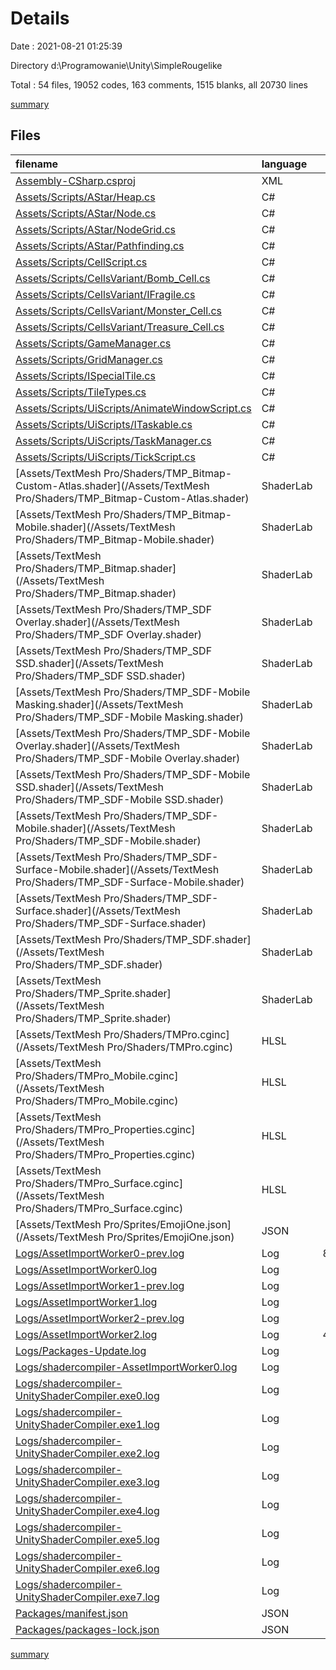 # Details

Date : 2021-08-21 01:25:39

Directory d:\Programowanie\Unity\SimpleRougelike

Total : 54 files,  19052 codes, 163 comments, 1515 blanks, all 20730 lines

[summary](results.md)

## Files
| filename | language | code | comment | blank | total |
| :--- | :--- | ---: | ---: | ---: | ---: |
| [Assembly-CSharp.csproj](/Assembly-CSharp.csproj) | XML | 810 | 7 | 1 | 818 |
| [Assets/Scripts/AStar/Heap.cs](/Assets/Scripts/AStar/Heap.cs) | C# | 85 | 0 | 19 | 104 |
| [Assets/Scripts/AStar/Node.cs](/Assets/Scripts/AStar/Node.cs) | C# | 37 | 0 | 4 | 41 |
| [Assets/Scripts/AStar/NodeGrid.cs](/Assets/Scripts/AStar/NodeGrid.cs) | C# | 65 | 2 | 12 | 79 |
| [Assets/Scripts/AStar/Pathfinding.cs](/Assets/Scripts/AStar/Pathfinding.cs) | C# | 89 | 8 | 21 | 118 |
| [Assets/Scripts/CellScript.cs](/Assets/Scripts/CellScript.cs) | C# | 262 | 11 | 40 | 313 |
| [Assets/Scripts/CellsVariant/Bomb_Cell.cs](/Assets/Scripts/CellsVariant/Bomb_Cell.cs) | C# | 106 | 6 | 39 | 151 |
| [Assets/Scripts/CellsVariant/IFragile.cs](/Assets/Scripts/CellsVariant/IFragile.cs) | C# | 5 | 0 | 1 | 6 |
| [Assets/Scripts/CellsVariant/Monster_Cell.cs](/Assets/Scripts/CellsVariant/Monster_Cell.cs) | C# | 82 | 2 | 11 | 95 |
| [Assets/Scripts/CellsVariant/Treasure_Cell.cs](/Assets/Scripts/CellsVariant/Treasure_Cell.cs) | C# | 31 | 0 | 9 | 40 |
| [Assets/Scripts/GameManager.cs](/Assets/Scripts/GameManager.cs) | C# | 186 | 31 | 26 | 243 |
| [Assets/Scripts/GridManager.cs](/Assets/Scripts/GridManager.cs) | C# | 142 | 10 | 21 | 173 |
| [Assets/Scripts/ISpecialTile.cs](/Assets/Scripts/ISpecialTile.cs) | C# | 12 | 0 | 2 | 14 |
| [Assets/Scripts/TileTypes.cs](/Assets/Scripts/TileTypes.cs) | C# | 10 | 0 | 1 | 11 |
| [Assets/Scripts/UiScripts/AnimateWindowScript.cs](/Assets/Scripts/UiScripts/AnimateWindowScript.cs) | C# | 103 | 4 | 13 | 120 |
| [Assets/Scripts/UiScripts/ITaskable.cs](/Assets/Scripts/UiScripts/ITaskable.cs) | C# | 5 | 0 | 2 | 7 |
| [Assets/Scripts/UiScripts/TaskManager.cs](/Assets/Scripts/UiScripts/TaskManager.cs) | C# | 90 | 0 | 12 | 102 |
| [Assets/Scripts/UiScripts/TickScript.cs](/Assets/Scripts/UiScripts/TickScript.cs) | C# | 41 | 0 | 3 | 44 |
| [Assets/TextMesh Pro/Shaders/TMP_Bitmap-Custom-Atlas.shader](/Assets/TextMesh Pro/Shaders/TMP_Bitmap-Custom-Atlas.shader) | ShaderLab | 109 | 2 | 33 | 144 |
| [Assets/TextMesh Pro/Shaders/TMP_Bitmap-Mobile.shader](/Assets/TextMesh Pro/Shaders/TMP_Bitmap-Mobile.shader) | ShaderLab | 112 | 3 | 31 | 146 |
| [Assets/TextMesh Pro/Shaders/TMP_Bitmap.shader](/Assets/TextMesh Pro/Shaders/TMP_Bitmap.shader) | ShaderLab | 109 | 2 | 33 | 144 |
| [Assets/TextMesh Pro/Shaders/TMP_SDF Overlay.shader](/Assets/TextMesh Pro/Shaders/TMP_SDF Overlay.shader) | ShaderLab | 243 | 4 | 71 | 318 |
| [Assets/TextMesh Pro/Shaders/TMP_SDF SSD.shader](/Assets/TextMesh Pro/Shaders/TMP_SDF SSD.shader) | ShaderLab | 241 | 4 | 66 | 311 |
| [Assets/TextMesh Pro/Shaders/TMP_SDF-Mobile Masking.shader](/Assets/TextMesh Pro/Shaders/TMP_SDF-Mobile Masking.shader) | ShaderLab | 188 | 10 | 50 | 248 |
| [Assets/TextMesh Pro/Shaders/TMP_SDF-Mobile Overlay.shader](/Assets/TextMesh Pro/Shaders/TMP_SDF-Mobile Overlay.shader) | ShaderLab | 183 | 8 | 50 | 241 |
| [Assets/TextMesh Pro/Shaders/TMP_SDF-Mobile SSD.shader](/Assets/TextMesh Pro/Shaders/TMP_SDF-Mobile SSD.shader) | ShaderLab | 82 | 4 | 21 | 107 |
| [Assets/TextMesh Pro/Shaders/TMP_SDF-Mobile.shader](/Assets/TextMesh Pro/Shaders/TMP_SDF-Mobile.shader) | ShaderLab | 183 | 8 | 50 | 241 |
| [Assets/TextMesh Pro/Shaders/TMP_SDF-Surface-Mobile.shader](/Assets/TextMesh Pro/Shaders/TMP_SDF-Surface-Mobile.shader) | ShaderLab | 103 | 8 | 28 | 139 |
| [Assets/TextMesh Pro/Shaders/TMP_SDF-Surface.shader](/Assets/TextMesh Pro/Shaders/TMP_SDF-Surface.shader) | ShaderLab | 122 | 4 | 33 | 159 |
| [Assets/TextMesh Pro/Shaders/TMP_SDF.shader](/Assets/TextMesh Pro/Shaders/TMP_SDF.shader) | ShaderLab | 243 | 4 | 71 | 318 |
| [Assets/TextMesh Pro/Shaders/TMP_Sprite.shader](/Assets/TextMesh Pro/Shaders/TMP_Sprite.shader) | ShaderLab | 97 | 0 | 20 | 117 |
| [Assets/TextMesh Pro/Shaders/TMPro.cginc](/Assets/TextMesh Pro/Shaders/TMPro.cginc) | HLSL | 63 | 2 | 20 | 85 |
| [Assets/TextMesh Pro/Shaders/TMPro_Mobile.cginc](/Assets/TextMesh Pro/Shaders/TMPro_Mobile.cginc) | HLSL | 122 | 2 | 34 | 158 |
| [Assets/TextMesh Pro/Shaders/TMPro_Properties.cginc](/Assets/TextMesh Pro/Shaders/TMPro_Properties.cginc) | HLSL | 62 | 10 | 14 | 86 |
| [Assets/TextMesh Pro/Shaders/TMPro_Surface.cginc](/Assets/TextMesh Pro/Shaders/TMPro_Surface.cginc) | HLSL | 76 | 7 | 19 | 102 |
| [Assets/TextMesh Pro/Sprites/EmojiOne.json](/Assets/TextMesh Pro/Sprites/EmojiOne.json) | JSON | 155 | 0 | 2 | 157 |
| [Logs/AssetImportWorker0-prev.log](/Logs/AssetImportWorker0-prev.log) | Log | 8,682 | 0 | 385 | 9,067 |
| [Logs/AssetImportWorker0.log](/Logs/AssetImportWorker0.log) | Log | 66 | 0 | 2 | 68 |
| [Logs/AssetImportWorker1-prev.log](/Logs/AssetImportWorker1-prev.log) | Log | 66 | 0 | 2 | 68 |
| [Logs/AssetImportWorker1.log](/Logs/AssetImportWorker1.log) | Log | 103 | 0 | 2 | 105 |
| [Logs/AssetImportWorker2-prev.log](/Logs/AssetImportWorker2-prev.log) | Log | 770 | 0 | 32 | 802 |
| [Logs/AssetImportWorker2.log](/Logs/AssetImportWorker2.log) | Log | 4,138 | 0 | 185 | 4,323 |
| [Logs/Packages-Update.log](/Logs/Packages-Update.log) | Log | 48 | 0 | 4 | 52 |
| [Logs/shadercompiler-AssetImportWorker0.log](/Logs/shadercompiler-AssetImportWorker0.log) | Log | 2 | 0 | 2 | 4 |
| [Logs/shadercompiler-UnityShaderCompiler.exe0.log](/Logs/shadercompiler-UnityShaderCompiler.exe0.log) | Log | 2 | 0 | 2 | 4 |
| [Logs/shadercompiler-UnityShaderCompiler.exe1.log](/Logs/shadercompiler-UnityShaderCompiler.exe1.log) | Log | 2 | 0 | 2 | 4 |
| [Logs/shadercompiler-UnityShaderCompiler.exe2.log](/Logs/shadercompiler-UnityShaderCompiler.exe2.log) | Log | 2 | 0 | 2 | 4 |
| [Logs/shadercompiler-UnityShaderCompiler.exe3.log](/Logs/shadercompiler-UnityShaderCompiler.exe3.log) | Log | 2 | 0 | 2 | 4 |
| [Logs/shadercompiler-UnityShaderCompiler.exe4.log](/Logs/shadercompiler-UnityShaderCompiler.exe4.log) | Log | 2 | 0 | 2 | 4 |
| [Logs/shadercompiler-UnityShaderCompiler.exe5.log](/Logs/shadercompiler-UnityShaderCompiler.exe5.log) | Log | 2 | 0 | 2 | 4 |
| [Logs/shadercompiler-UnityShaderCompiler.exe6.log](/Logs/shadercompiler-UnityShaderCompiler.exe6.log) | Log | 2 | 0 | 2 | 4 |
| [Logs/shadercompiler-UnityShaderCompiler.exe7.log](/Logs/shadercompiler-UnityShaderCompiler.exe7.log) | Log | 2 | 0 | 2 | 4 |
| [Packages/manifest.json](/Packages/manifest.json) | JSON | 51 | 0 | 1 | 52 |
| [Packages/packages-lock.json](/Packages/packages-lock.json) | JSON | 456 | 0 | 1 | 457 |

[summary](results.md)